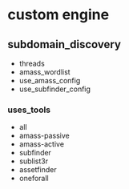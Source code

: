# custom engine
## subdomain_discovery
- threads
- amass_wordlist
- use_amass_config
- use_subfinder_config

### uses_tools
- all
- amass-passive
- amass-active
- subfinder
- sublist3r
- assetfinder
- oneforall